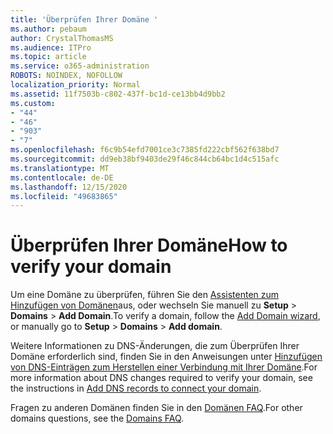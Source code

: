 ```yaml
---
title: 'Überprüfen Ihrer Domäne '
ms.author: pebaum
author: CrystalThomasMS
ms.audience: ITPro
ms.topic: article
ms.service: o365-administration
ROBOTS: NOINDEX, NOFOLLOW
localization_priority: Normal
ms.assetid: 11f7503b-c802-437f-bc1d-ce13bb4d9bb2
ms.custom:
- "44"
- "46"
- "903"
- "7"
ms.openlocfilehash: f6c9b54efd7001ce3c7385fd222cbf562f638bd7
ms.sourcegitcommit: dd9eb38bf9403de29f46c844cb64bc1d4c515afc
ms.translationtype: MT
ms.contentlocale: de-DE
ms.lasthandoff: 12/15/2020
ms.locfileid: "49683865"
---
```

# <a name="how-to-verify-your-domain"></a><span data-ttu-id="c54d8-102">Überprüfen Ihrer Domäne</span><span class="sxs-lookup"><span data-stu-id="c54d8-102">How to verify your domain</span></span>

<span data-ttu-id="c54d8-103">Um eine Domäne zu überprüfen, führen Sie den [Assistenten zum Hinzufügen von Domänen](https://admin.microsoft.com/Adminportal#/Domains/Wizard)aus, oder wechseln Sie manuell zu **Setup**  >  **Domains**  >  **Add Domain**.</span><span class="sxs-lookup"><span data-stu-id="c54d8-103">To verify a domain, follow the [Add Domain wizard](https://admin.microsoft.com/Adminportal#/Domains/Wizard), or manually go to **Setup** > **Domains** > **Add domain**.</span></span>

<span data-ttu-id="c54d8-104">Weitere Informationen zu DNS-Änderungen, die zum Überprüfen Ihrer Domäne erforderlich sind, finden Sie in den Anweisungen unter [Hinzufügen von DNS-Einträgen zum Herstellen einer Verbindung mit Ihrer Domäne](https://docs.microsoft.com/microsoft-365/admin/get-help-with-domains/create-dns-records-at-any-dns-hosting-provider).</span><span class="sxs-lookup"><span data-stu-id="c54d8-104">For more information about DNS changes required to verify your domain, see the instructions in [Add DNS records to connect your domain](https://docs.microsoft.com/microsoft-365/admin/get-help-with-domains/create-dns-records-at-any-dns-hosting-provider).</span></span>

<span data-ttu-id="c54d8-105">Fragen zu anderen Domänen finden Sie in den [Domänen FAQ](https://docs.microsoft.com/microsoft-365/admin/setup/domains-faq).</span><span class="sxs-lookup"><span data-stu-id="c54d8-105">For other domains questions, see the [Domains FAQ](https://docs.microsoft.com/microsoft-365/admin/setup/domains-faq).</span></span>
